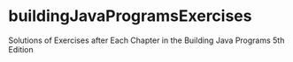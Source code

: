 # buildingJavaProgramsExercises
Solutions of Exercises after Each Chapter in the Building Java Programs 5th Edition
